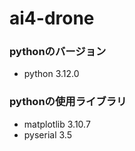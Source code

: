# ai4-drone

### pythonのバージョン
* python 3.12.0

### pythonの使用ライブラリ
* matplotlib 3.10.7
* pyserial 3.5